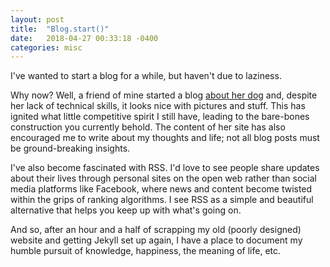 ```yaml
---
layout: post
title:  "Blog.start()"
date:   2018-04-27 00:33:18 -0400
categories: misc
---
```


I've wanted to start a blog for a while, but haven't due to laziness.

Why now? Well, a friend of mine started a blog [about her dog](https://medicineandmuses.blogspot.com/) and, despite her lack of technical skills, it looks nice with pictures and stuff. This has ignited what little competitive spirit I still have, leading to the bare-bones construction you currently behold. The content of her site has also encouraged me to write about my thoughts and life; not all blog posts must be ground-breaking insights. 

I've also become fascinated with RSS. I'd love to see people share updates about their lives through personal sites on the open web rather than social media platforms like Facebook, where news and content become twisted within the grips of ranking algorithms. I see RSS as a simple and beautiful alternative that helps you keep up with what's going on.

And so, after an hour and a half of scrapping my old (poorly designed) website and getting Jekyll set up again, I have a place to document my humble pursuit of knowledge, happiness, the meaning of life, etc.
